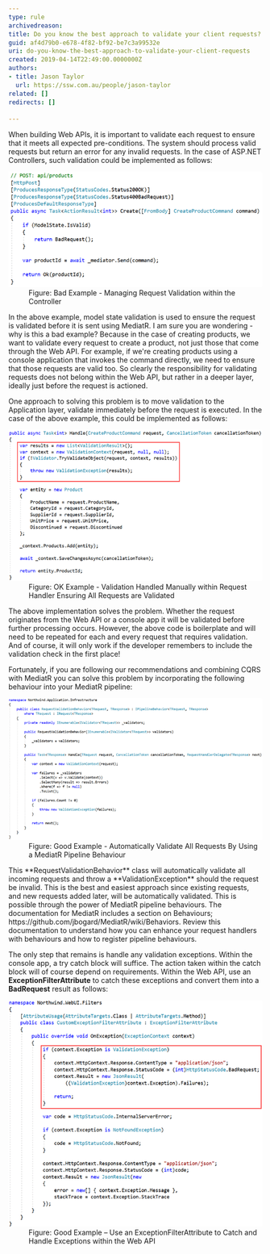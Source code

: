 ```yaml
---
type: rule
archivedreason: 
title: Do you know the best approach to validate your client requests?
guid: af4d79b0-e678-4f82-bf92-be7c3a99532e
uri: do-you-know-the-best-approach-to-validate-your-client-requests
created: 2019-04-14T22:49:00.0000000Z
authors:
- title: Jason Taylor
  url: https://ssw.com.au/people/jason-taylor
related: []
redirects: []

---
```


When building Web APIs, it is important to validate each request to ensure that it meets all expected pre-conditions. The system should process valid requests but return an error for any invalid requests. In the case of ASP.NET Controllers, such validation could be implemented as follows:

<!--endintro-->
<dl class="badImage"><dt>
      <img src="validate-client-requests-bad.png" alt="validate-client-requests-bad.png">
   </dt><dd>Figure: Bad Example - Managing Request Validation within the Controller</dd></dl>
In the above example, model state validation is used to ensure the request is validated before it is sent using MediatR. I am sure you are wondering - why is this a bad example? Because in the case of creating products, we want to validate every request to create a product, not just those that come through the Web API. For example, if we're creating products using a console application that invokes the command directly, we need to ensure that those requests are valid too. So clearly the responsibility for validating requests does not belong within the Web API, but rather in a deeper layer, ideally just before the request is actioned.

One approach to solving this problem is to move validation to the Application layer, validate immediately before the request is executed. In the case of the above example, this could be implemented as follows:
<dl class="image"><dt>
      <img src="validate-client-requests-ok.png" alt="validate-client-requests-ok.png">
   </dt><dd>Figure: OK Example - Validation Handled Manually within Request Handler Ensuring All Requests are Validated</dd></dl>
The above implementation solves the problem. Whether the request originates from the Web API or a console app it will be validated before further processing occurs. However, the above code is boilerplate and will need to be repeated for each and every request that requires validation. And of course, it will only work if the developer remembers to include the validation check in the first place!
 
Fortunately, if you are following our recommendations and combining CQRS with MediatR you can solve this problem by incorporating the following behaviour into your MediatR pipeline:
<dl class="goodImage"><dt>
      <img src="validate-client-requests-good.png" alt="validate-client-requests-good.png">
   </dt><dd>Figure: Good Example - Automatically Validate All Requests By Using a MediatR Pipeline Behaviour</dd></dl>
This      **RequestValidationBehavior** class will automatically validate all incoming requests and throw a      **ValidationException** should the request be invalid. This is the best and easiest approach since existing requests, and new requests added later, will be automatically validated. This is possible through the power of MediatR pipeline behaviours. The documentation for MediatR includes a section on Behaviours;     https://github.com/jbogard/MediatR/wiki/Behaviors. Review this documentation to understand how you can enhance your request handlers with behaviours and how to register pipeline behaviours.

The only step that remains is handle any validation exceptions. Within the console app, a try catch block will suffice. The action taken within the catch block will of course depend on requirements. Within the Web API, use an      **ExceptionFilterAttribute** to catch these exceptions and convert them into a      **BadRequest** result as follows:
<dl class="goodImage"><dt>
      <img src="validate-client-requests-good-2.png" alt="validate-client-requests-good-2.png">
   </dt><dd>Figure: Good Example – Use an ExceptionFilterAttribute to Catch and Handle Exceptions within the Web API</dd></dl>
